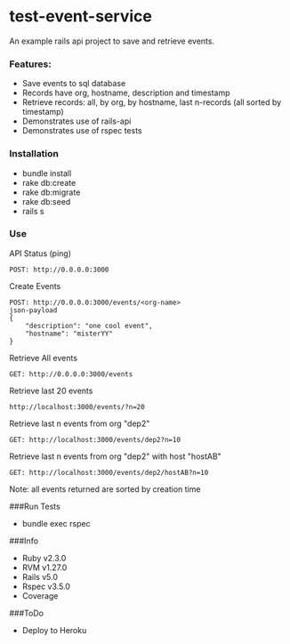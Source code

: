 # test-event-service

An example rails api project to save and retrieve events.

### Features:
* Save events to sql database
* Records have org, hostname, description and timestamp
* Retrieve records: all, by org, by hostname, last n-records (all sorted by timestamp)
* Demonstrates use of rails-api
* Demonstrates use of rspec tests

### Installation
* bundle install
* rake db:create
* rake db:migrate
* rake db:seed 
* rails s

### Use
API Status (ping)

	POST: http://0.0.0.0:3000

Create Events

	POST: http://0.0.0.0:3000/events/<org-name>
	json-payload
	{ 
    	"description": "one cool event", 
    	"hostname": "misterYY"
	}

Retrieve All events

	GET: http://0.0.0.0:3000/events
	
Retrieve last 20 events

	http://localhost:3000/events/?n=20

Retrieve last n events from org "dep2"

	GET: http://localhost:3000/events/dep2?n=10
	
Retrieve last n events from org "dep2" with host "hostAB"

	GET: http://localhost:3000/events/dep2/hostAB?n=10
	
Note: all events returned are sorted by creation time


###Run Tests
* bundle exec rspec

###Info
* Ruby v2.3.0
* RVM v1.27.0
* Rails v5.0
* Rspec v3.5.0
* Coverage

###ToDo
* Deploy to Heroku


